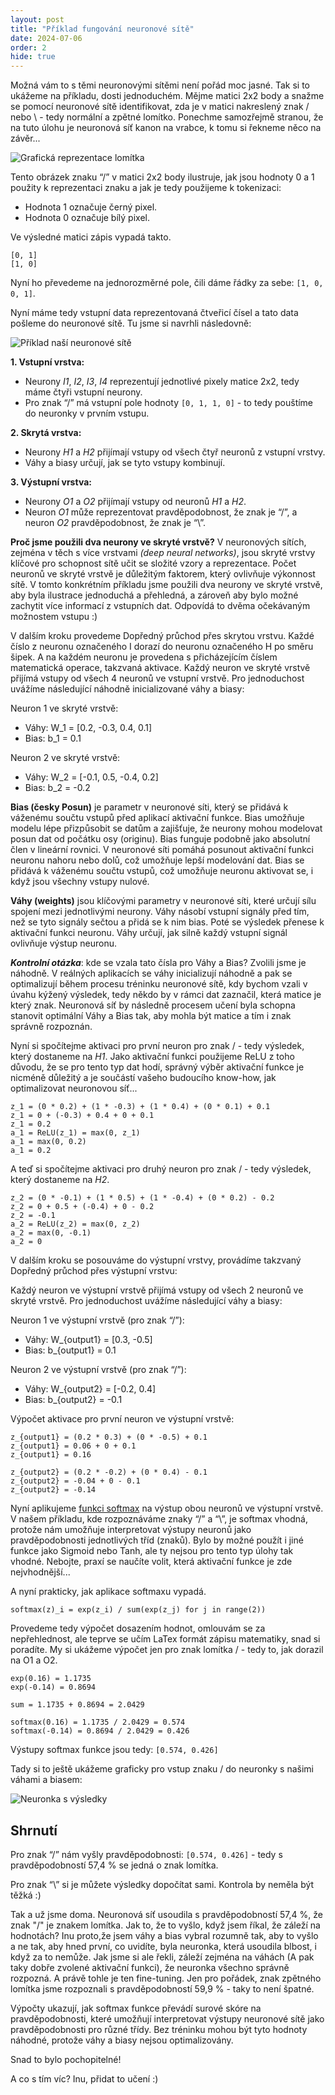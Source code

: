 ```yaml
---
layout: post
title: "Příklad fungování neuronové sítě"
date: 2024-07-06
order: 2
hide: true
---
```


Možná vám to s těmi neuronovými sítěmi není pořád moc jasné. Tak si to ukážeme na příkladu, dosti jednoduchém. Mějme matici 2x2 body a snažme se pomocí neuronové sítě identifikovat, zda je v matici nakreslený znak / nebo \ - tedy normální a zpětné lomítko. Ponechme samozřejmě stranou, že na tuto úlohu je neuronová síť kanon na vrabce, k tomu si řekneme něco na závěr... 

![Grafická reprezentace lomítka](/assets/lomitko-matice2x2.jpg)

Tento obrázek znaku “/” v matici 2x2 body ilustruje, jak jsou hodnoty 0 a 1 použity k reprezentaci znaku a jak je tedy použijeme k tokenizaci:
- Hodnota 1 označuje černý pixel.
- Hodnota 0 označuje bílý pixel.

Ve výsledné matici zápis vypadá takto. 
```
[0, 1]
[1, 0]
```

Nyní ho převedeme na jednorozměrné pole, čili dáme řádky za sebe: ```[1, 0, 0, 1]```. 

Nyní máme tedy vstupní data reprezentovaná čtveřicí čísel a tato data pošleme do neuronové sítě. Tu jsme si navrhli následovně:

![Příklad naší neuronové sítě](/assets/neuronovasit-priklad.png)


**1.	Vstupní vrstva:**
- Neurony *I1*, *I2*, *I3*, *I4* reprezentují jednotlivé pixely matice 2x2, tedy máme čtyři vstupní neurony.
- Pro znak “/” má vstupní pole hodnoty  `[0, 1, 1, 0]` - to tedy pouštíme do neuronky v prvním vstupu. 

**2.	Skrytá vrstva:**
- Neurony *H1* a *H2* přijímají vstupy od všech čtyř neuronů z vstupní vrstvy.
- Váhy a biasy určují, jak se tyto vstupy kombinují.

**3.	Výstupní vrstva:**
- Neurony *O1* a *O2* přijímají vstupy od neuronů *H1* a *H2*.
- Neuron *O1* může reprezentovat pravděpodobnost, že znak je “/”, a neuron *O2* pravděpodobnost, že znak je “\”.

**Proč jsme použili dva neurony ve skryté vrstvě?** V neuronových sítích, zejména v těch s více vrstvami *(deep neural networks)*, jsou skryté vrstvy klíčové pro schopnost sítě učit se složité vzory a reprezentace. Počet neuronů ve skryté vrstvě je důležitým faktorem, který ovlivňuje výkonnost sítě. V tomto konkrétním příkladu jsme použili dva neurony ve skryté vrstvě, aby byla ilustrace jednoduchá a přehledná, a zároveň aby bylo možné zachytit více informací z vstupních dat. Odpovídá to dvěma očekávaným možnostem vstupu :)

V dalším kroku provedeme Dopředný průchod přes skrytou vrstvu. Každé číslo z neuronu označeného I dorazí do neuronu označeného H po směru šipek. A na každém neuronu je provedena s přicházejícím číslem matematická operace, takzvaná aktivace. Každý neuron ve skryté vrstvě přijímá vstupy od všech 4 neuronů ve vstupní vrstvě. Pro jednoduchost uvážíme následující náhodně inicializované váhy a biasy:

Neuron 1 ve skryté vrstvě:
- Váhy:  W_1 = [0.2, -0.3, 0.4, 0.1] 
- Bias:  b_1 = 0.1 

Neuron 2 ve skryté vrstvě:
- Váhy:  W_2 = [-0.1, 0.5, -0.4, 0.2] 
- Bias:  b_2 = -0.2 

**Bias (česky Posun)** je parametr v neuronové síti, který se přidává k váženému součtu vstupů před aplikací aktivační funkce. Bias umožňuje modelu lépe přizpůsobit se datům a zajišťuje, že neurony mohou modelovat posun dat od počátku osy (originu). Bias funguje podobně jako absolutní člen v lineární rovnici. V neuronové síti pomáhá posunout aktivační funkci neuronu nahoru nebo dolů, což umožňuje lepší modelování dat. Bias se přidává k váženému součtu vstupů, což umožňuje neuronu aktivovat se, i když jsou všechny vstupy nulové. 

**Váhy (weights)** jsou klíčovými parametry v neuronové síti, které určují sílu spojení mezi jednotlivými neurony. Váhy násobí vstupní signály před tím, než se tyto signály sečtou a přidá se k nim bias. Poté se výsledek přenese k aktivační funkci neuronu. Váhy určují, jak silně každý vstupní signál ovlivňuje výstup neuronu.

***Kontrolní otázka***: kde se vzala tato čísla pro Váhy a Bias? Zvolili jsme je náhodně. V reálných aplikacích se váhy inicializují náhodně a pak se optimalizují během procesu tréninku neuronové sítě, kdy bychom vzali v úvahu kýžený výsledek, tedy někdo by v rámci dat zaznačil, která matice je který znak. Neuronová síť by následně procesem učení byla schopna stanovit optimální Váhy a Bias tak, aby mohla být matice a tím i znak správně rozpoznán. 

Nyní si spočítejme aktivaci pro první neuron pro znak / - tedy výsledek, který dostaneme na *H1*. Jako aktivační funkci použijeme ReLU z toho důvodu, že se pro tento typ dat hodí, správný výběr aktivační funkce je nicméně důležitý a je součástí vašeho budoucího know-how, jak optimalizovat neuronovou síť... 

```
z_1 = (0 * 0.2) + (1 * -0.3) + (1 * 0.4) + (0 * 0.1) + 0.1
z_1 = 0 + (-0.3) + 0.4 + 0 + 0.1
z_1 = 0.2
a_1 = ReLU(z_1) = max(0, z_1)
a_1 = max(0, 0.2)
a_1 = 0.2
```

A teď si spočítejme aktivaci pro druhý neuron pro znak / - tedy výsledek, který dostaneme na *H2*. 

```
z_2 = (0 * -0.1) + (1 * 0.5) + (1 * -0.4) + (0 * 0.2) - 0.2
z_2 = 0 + 0.5 + (-0.4) + 0 - 0.2
z_2 = -0.1
a_2 = ReLU(z_2) = max(0, z_2)
a_2 = max(0, -0.1)
a_2 = 0
```

V dalším kroku se posouváme do výstupní vrstvy, provádíme takzvaný Dopředný průchod přes výstupní vrstvu:

Každý neuron ve výstupní vrstvě přijímá vstupy od všech 2 neuronů ve skryté vrstvě. Pro jednoduchost uvážíme následující váhy a biasy:

Neuron 1 ve výstupní vrstvě (pro znak “/”):
- Váhy:  W_{output1} = [0.3, -0.5] 
- Bias:  b_{output1} = 0.1 

Neuron 2 ve výstupní vrstvě (pro znak “/”):
- Váhy:  W_{output2} = [-0.2, 0.4] 
- Bias:  b_{output2} = -0.1 

Výpočet aktivace pro první neuron ve výstupní vrstvě:

```
z_{output1} = (0.2 * 0.3) + (0 * -0.5) + 0.1
z_{output1} = 0.06 + 0 + 0.1
z_{output1} = 0.16
```

```
z_{output2} = (0.2 * -0.2) + (0 * 0.4) - 0.1
z_{output2} = -0.04 + 0 - 0.1
z_{output2} = -0.14
```

Nyní aplikujeme [funkci softmax](https://en.wikipedia.org/wiki/Softmax_function) na výstup obou neuronů ve výstupní vrstvě. V našem příkladu, kde rozpoznáváme znaky “/” a “\”, je softmax vhodná, protože nám umožňuje interpretovat výstupy neuronů jako pravděpodobnosti jednotlivých tříd (znaků). Bylo by možné použít i jiné funkce jako Sigmoid nebo Tanh, ale ty nejsou pro tento typ úlohy tak vhodné. Nebojte, praxí se naučíte volit, která aktivační funkce je zde nejvhodnější... 

A nyní prakticky, jak aplikace softmaxu vypadá. 

```
softmax(z)_i = exp(z_i) / sum(exp(z_j) for j in range(2))
```

Provedeme tedy výpočet dosazením hodnot, omlouvám se za nepřehlednost, ale teprve se učím LaTex formát zápisu matematiky, snad si poradíte. My si ukážeme výpočet jen pro znak lomítka / - tedy to, jak dorazil na O1 a O2.

```
exp(0.16) = 1.1735
exp(-0.14) = 0.8694

sum = 1.1735 + 0.8694 = 2.0429

softmax(0.16) = 1.1735 / 2.0429 = 0.574
softmax(-0.14) = 0.8694 / 2.0429 = 0.426
```

Výstupy softmax funkce jsou tedy: ```[0.574, 0.426]```

Tady si to ještě ukážeme graficky pro vstup znaku / do neuronky s našimi váhami a biasem:

![Neuronka s výsledky](/assets/neuronka-probehla.png)

## Shrnutí

Pro znak “/” nám vyšly pravděpodobnosti: ```[0.574, 0.426]``` - tedy s pravděpodobností 57,4 % se jedná o znak lomítka. 

Pro znak “\” si je můžete výsledky dopočítat sami. Kontrola by neměla být těžká :)


 Tak a už jsme doma. Neuronová síť usoudila s pravděpodobností 57,4 %, že znak "/" je znakem lomítka. Jak to, že to vyšlo, když jsem říkal, že záleží na hodnotách? Inu proto,že jsem váhy a bias vybral rozumně tak, aby to vyšlo a ne tak, aby hned první, co uvidíte, byla neuronka, která usoudila blbost, i když za to nemůže. Jak jsme si ale řekli, záleží zejména na váhách (A pak taky dobře zvolené aktivační funkci), že neuronka všechno správně rozpozná. A právě tohle je ten fine-tuning. Jen pro pořádek, znak zpětného lomítka jsme rozpoznali s pravděpodobností 59,9 % - taky to není špatné. 
 
 Výpočty ukazují, jak softmax funkce převádí surové skóre na pravděpodobnosti, které umožňují interpretovat výstupy neuronové sítě jako pravděpodobnosti pro různé třídy. Bez tréninku mohou být tyto hodnoty náhodné, protože váhy a biasy nejsou optimalizovány.

 Snad to bylo pochopitelné!

 A co s tím víc? Inu, přidat to učení :)
 
